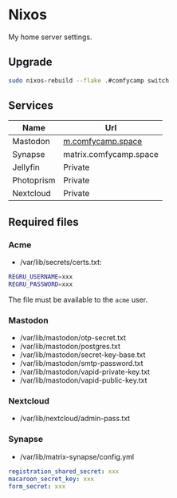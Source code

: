 # Nixos

My home server settings.

## Upgrade

```bash
sudo nixos-rebuild --flake .#comfycamp switch
```

## Services

| Name       | Url                                            |
| ---        | ---                                            |
| Mastodon   | [m.comfycamp.space](https://m.comfycamp.space) |
| Synapse    | matrix.comfycamp.space                         |
| Jellyfin   | Private                                        |
| Photoprism | Private                                        |
| Nextcloud  | Private                                        |

## Required files

### Acme

- /var/lib/secrets/certs.txt:

```bash
REGRU_USERNAME=xxx
REGRU_PASSWORD=xxx
```

The file must be available to the `acme` user.

### Mastodon

- /var/lib/mastodon/otp-secret.txt
- /var/lib/mastodon/postgres.txt
- /var/lib/mastodon/secret-key-base.txt
- /var/lib/mastodon/smtp-password.txt
- /var/lib/mastodon/vapid-private-key.txt
- /var/lib/mastodon/vapid-public-key.txt

### Nextcloud

- /var/lib/nextcloud/admin-pass.txt

### Synapse

- /var/lib/matrix-synapse/config.yml

```yml
registration_shared_secret: xxx
macaroon_secret_key: xxx
form_secret: xxx
```
